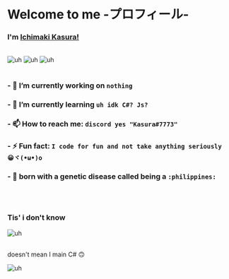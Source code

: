 # Welcome to me  -プロフィール-

### I'm <a href="https://github.com/IchimakiKasura">Ichimaki Kasura!</a>
<br>
<img alt="uh" src="https://img.shields.io/badge/Is%20a%20freaking%20weeb:-Idk-red?style=flat">
<img alt="uh" src="https://img.shields.io/badge/-No%20I'm%20not%20flexing%20this%20is%20just%20cool-yellow?style=flat">
<img alt="uh" src="https://img.shields.io/badge/-I%20love%20astolfo-ff69b4?style=flat">
<br>
<br>

### - 🔭 I’m currently working on `nothing`
### - 🌱 I’m currently learning `uh idk C#? Js?`
### - 📫 How to reach me: `discord yes "Kasura#7773"`
### - ⚡ Fun fact: `I code for fun and not take anything seriously 😀ヾ(•ω•)o`
### - 🌟 born with a genetic disease called being a ` :philippines: `
<br>
<br>

### Tis' i don't know
<img alt="uh" src="https://github-readme-stats.vercel.app/api?username=IchimakiKasura&show_icons=true&include_all_commits=true&theme=omni">
<br />
<br />

 doesn't mean I main C# 🙃

<img alt="uh" src="https://github-readme-stats.vercel.app/api/top-langs/?username=IchimakiKasura&layout=compact&theme=omni">

<!--
**IchimakiKasura/IchimakiKasura** is a ✨ _special_ ✨ repository because its `README.md` (this file) appears on your GitHub profile.

Here are some ideas to get you started:

-->
